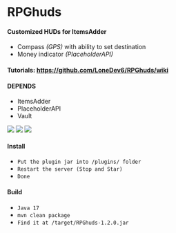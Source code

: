 # RPGhuds
#### Customized HUDs for ItemsAdder 

- Compass *(GPS)* with ability to set destination
- Money indicator *(PlaceholderAPI)*

#### Tutorials: https://github.com/LoneDev6/RPGhuds/wiki

#### DEPENDS
- ItemsAdder
- PlaceholderAPI
- Vault

![](https://i.imgur.com/9f5Wnk2.gif)
![](https://i.imgur.com/1QDv4Ga.gif)
![](https://i.imgur.com/yMq1IJO.png)

#### Install
- `Put the plugin jar into /plugins/ folder`<br>
- `Restart the server (Stop and Star)`<br>
- `Done`

#### Build
- `Java 17`<br>
- `mvn clean package`<br>
- `Find it at /target/RPGhuds-1.2.0.jar`
